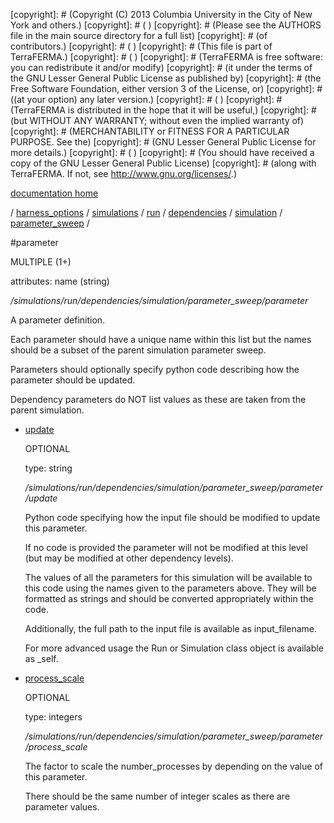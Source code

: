 [copyright]: # (Copyright (C) 2013 Columbia University in the City of New York and others.)
[copyright]: # ( )
[copyright]: # (Please see the AUTHORS file in the main source directory for a full list)
[copyright]: # (of contributors.)
[copyright]: # ( )
[copyright]: # (This file is part of TerraFERMA.)
[copyright]: # ( )
[copyright]: # (TerraFERMA is free software: you can redistribute it and/or modify)
[copyright]: # (it under the terms of the GNU Lesser General Public License as published by)
[copyright]: # (the Free Software Foundation, either version 3 of the License, or)
[copyright]: # ((at your option) any later version.)
[copyright]: # ( )
[copyright]: # (TerraFERMA is distributed in the hope that it will be useful,)
[copyright]: # (but WITHOUT ANY WARRANTY; without even the implied warranty of)
[copyright]: # (MERCHANTABILITY or FITNESS FOR A PARTICULAR PURPOSE. See the)
[copyright]: # (GNU Lesser General Public License for more details.)
[copyright]: # ( )
[copyright]: # (You should have received a copy of the GNU Lesser General Public License)
[copyright]: # (along with TerraFERMA. If not, see <http://www.gnu.org/licenses/>.)

[documentation home](https://github.com/terraferma/terraferma/wiki/Documentation)

/ [harness_options](../../../../../../harness_options.md) / [simulations](../../../../../simulations.md) / [run](../../../../run.md) / [dependencies](../../../dependencies.md) / [simulation](../../simulation.md) / [parameter_sweep](../parameter_sweep.md) /

#parameter

MULTIPLE (1+) 

attributes: name (string) 

*/simulations/run/dependencies/simulation/parameter_sweep/parameter*

A parameter definition.

Each parameter should have a unique name within this list but the 
names should be a subset of the parent simulation parameter sweep.

Parameters should optionally specify
python code describing how the parameter should be updated.

Dependency parameters do NOT list values as these are taken from the parent simulation.

* [update](parameter/update.md "child")

    OPTIONAL 

    type: string

    */simulations/run/dependencies/simulation/parameter_sweep/parameter/update*

    Python code specifying how the input file should be modified to update this parameter.
    
    If no code is provided the parameter will not be modified at this level 
    (but may be modified at other dependency levels).
    
    The values of all the parameters for this simulation will be available to this code using 
    the names given to the parameters above.  They will be formatted as strings and should be converted 
    appropriately within the code.
    
    Additionally, the full path to the input file is available as input_filename.
    
    For more advanced usage the Run or Simulation class object is available as _self.

* [process_scale](parameter/process_scale.md "child")

    OPTIONAL 

    type: integers

    */simulations/run/dependencies/simulation/parameter_sweep/parameter/process_scale*

    The factor to scale the number_processes by depending on the value of this parameter.
    
    There should be the same number of integer scales as there are parameter values.

[autogenerated]: # (This file was automatically generated from the schema file:/home/cwilson/repos/github/TerraFERMA/TerraFERMA/buckettools/schemas/simulations.rng.)

